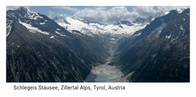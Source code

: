 <a href="#"><img src="banner.jpeg" alt="Olpererhütte view"></a>
<a href="#"><img src="map.svg" alt="Map Icon" width="16" height="16"></a> Schlegeis Stausee, Zillertal Alps, Tyrol, Austria
